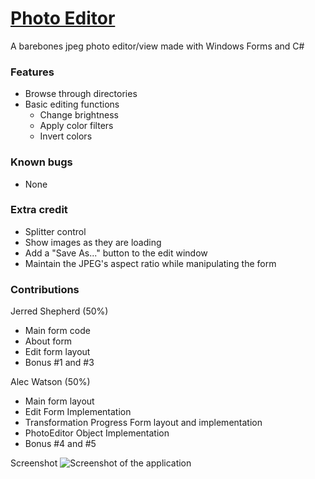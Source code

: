 # [Photo Editor](https://github.com/ShepherdJerred/photo-editor)
A barebones jpeg photo editor/view made with Windows Forms and C#

### Features
* Browse through directories
* Basic editing functions
    * Change brightness
    * Apply color filters
    * Invert colors

### Known bugs
* None

### Extra credit
* Splitter control
* Show images as they are loading
* Add a "Save As..." button to the edit window
* Maintain the JPEG's aspect ratio while manipulating the form

### Contributions
Jerred Shepherd (50%)
* Main form code
* About form
* Edit form layout
* Bonus #1 and #3

Alec Watson (50%)
* Main form layout
* Edit Form Implementation
* Transformation Progress Form layout and implementation
* PhotoEditor Object Implementation
* Bonus #4 and #5

Screenshot
![Screenshot of the application](https://i.imgur.com/VzhHM5C.png)
